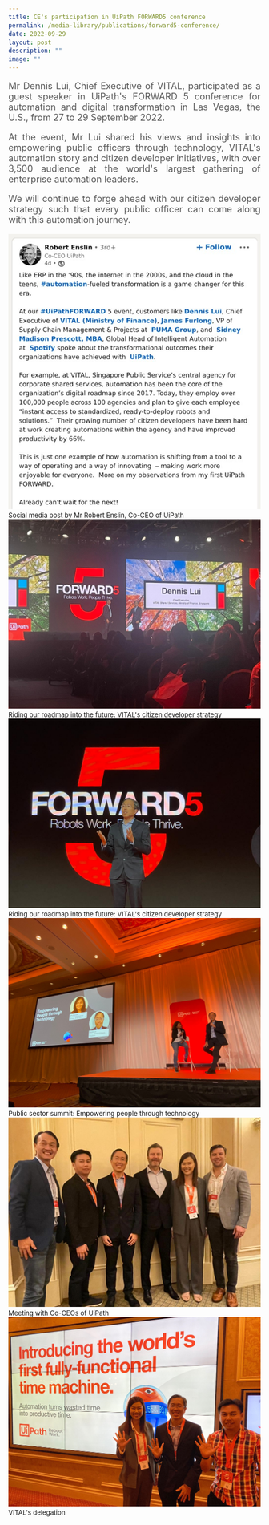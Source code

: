 ```yaml
---
title: CE's participation in UiPath FORWARD5 conference
permalink: /media-library/publications/forward5-conference/
date: 2022-09-29
layout: post
description: ""
image: ""
---
```

<p style="font-size: 18px;color:#585858;text-align:justify;">
Mr Dennis Lui, Chief Executive of VITAL, participated as a guest speaker in UiPath's FORWARD 5 conference for automation and digital transformation in Las Vegas, the U.S., from 27 to 29 September 2022.
</p>
<p style="font-size: 18px;color:#585858;text-align:justify;">
At the event, Mr Lui shared his views and insights into empowering public officers through technology, VITAL's automation story and citizen developer initiatives, with over 3,500 audience at the world's largest gathering of enterprise automation leaders.
</p>
<p style="font-size: 18px;color:#585858;text-align:justify;">
We will continue to forge ahead with our citizen developer strategy such that every public officer can come along with this automation journey.
</p>
<img src="/images/Media/Forward5 0.jpg">
<font size="-1">Social media post by Mr Robert Enslin, Co-CEO of UiPath</font>
<img src="/images/Media/Forward5 1.jpeg">
<font size="-1">Riding our roadmap into the future: VITAL's citizen developer strategy</font>
<img src="/images/Media/Forward5 2.jpeg">
<font size="-1">Riding our roadmap into the future: VITAL's citizen developer strategy</font>
<img src="/images/Media/Forward5 3.jpeg">
<font size="-1">Public sector summit: Empowering people through technology</font>
<img src="/images/Media/Forward5 4.jpeg">
<font size="-1">Meeting with Co-CEOs of UiPath</font>
<img src="/images/Media/Forward5 5.jpeg">
<font size="-1">VITAL's delegation</font>